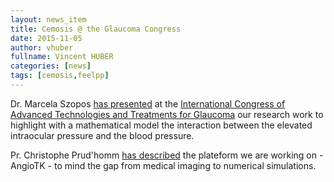 ```yaml
---
layout: news_item
title: Cemosis @ the Glaucoma Congress
date: 2015-11-05
author: vhuber
fullname: Vincent HUBER
categories: [news]
tags: [cemosis,feelpp]
---
```


Dr. Marcela Szopos [has presented](https://hal.archives-ouvertes.fr/hal-01225853v1) at the [International Congress of Advanced Technologies and Treatments for Glaucoma](www.glaucomacongress.com/) our research work to highlight with a mathematical model the interaction between the elevated intraocular pressure and the blood pressure.

Pr. Christophe Prud'homm [has described](https://hal.archives-ouvertes.fr/CEMOSIS/hal-01223120v1) the plateform we are working on - AngioTK - to mind the gap from medical imaging to numerical simulations.
